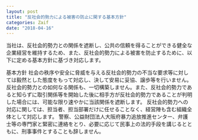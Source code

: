 ```yaml
---
layout: post
title: "反社会的勢力による被害の防止に関する基本方針"
categories: Zaif
date: "2018-04-16"
---
```


当社は、反社会的勢力との関係を遮断し、公共の信頼を得ることができる健全な企業経営を維持するため、また、反社会的勢力による被害を防止するために、以下に定める基本方針に基づき対応します。

基本方針
社会の秩序や安全に脅威を与える反社会的勢力の不当な要求等に対しては毅然とした態度をもって対応し、決して安易に妥協、譲歩等を行いません。
反社会的勢力との如何なる関係も、一切構築しません。また、反社会的勢力であると知らずに取引関係等を開始した後に相手方が反社会的勢力であることが判明した場合には、可能な限り速やかに当該関係を遮断します。
反社会的勢力への対応に関しては、担当者、担当部署だけに任せることなく、経営陣も含む組織全体として対応します。
警察、公益財団法人大阪府暴力追放推進センター、弁護士等の専門家と緊密に連絡をとり、必要に応じて民事上の法的手段を講じるとともに、刑事事件とすることも辞しません。
